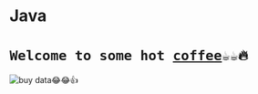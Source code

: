 # Java
<h1><code>Welcome to some hot <a 
                    href="https://www.nytimes.com/2022/01/21/crosswords/how-java-became-coffees-nickname-and-a-programming-language.html#:~:text=In%20the%20U.S.%2C%20Java%20was,after%20four%20years%20of%20development."
                    title="credit:nytimes.com">coffee</a>☕☕🔥</code></h1>
  <img src="https://th.bing.com/th/id/R.a10ffc2ee9370f3b17630ec2689949b3?rik=sqT69vN0VaSfmw&pid=ImgRaw&r=0"
        alt="buy data😂😂👍"
        />
        
